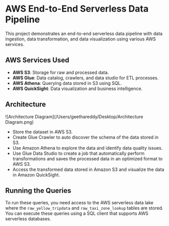 # AWS End-to-End Serverless Data Pipeline

This project demonstrates an end-to-end serverless data pipeline with data ingestion, data transformation, and data visualization using various AWS services.

## AWS Services Used

- **AWS S3**: Storage for raw and processed data.
- **AWS Glue**: Data catalog, crawlers, and data studio for ETL processes.
- **AWS Athena**: Querying data stored in S3 using SQL.
- **AWS QuickSight**: Data visualization and business intelligence.

## Architecture

![Architecture Diagram](/Users/geethareddy/Desktop/Architecture Diagram.png)

- Store the dataset in AWS S3.
- Create Glue Crawler to auto discover the schema of the data stored in S3.
- Use Amazon Athena to explore the data and identify data quality issues.
- Use Glue Data Studio to create a job that automatically perform transformations and saves the processed data in an optimized format to AWS S3.
- Access the transformed data stored in Amazon S3 and visualize the data in Amazon QuickSight.

## Running the Queries

To run these queries, you need access to the AWS serverless data lake where the `raw_yellow_tripdata` and `raw_taxi_zone_lookup` tables are stored. You can execute these queries using a SQL client that supports AWS serverless databases.

